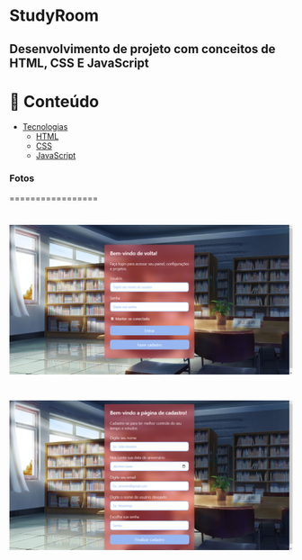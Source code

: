 # StudyRoom
## Desenvolvimento de projeto com conceitos de HTML, CSS E JavaScript


📌 Conteúdo
=================
<!--ts-->
   * [Tecnologias](#Tecnologias)
      * [HTML](#html)
      * [CSS](#css)
      * [JavaScript](#javascript)
      
<!--te-->

### Fotos
=================
<h1 align="center">
  <img alt="NextLevelWeek" title="#NextLevelWeek" src="./images/loginpage.png" />
</h1>
<h1 align="center">
  <img alt="NextLevelWeek" title="#NextLevelWeek" src="./images/cadastro.png" />
</h1>



